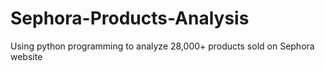 # Sephora-Products-Analysis
Using python programming to analyze 28,000+ products sold on Sephora website 
